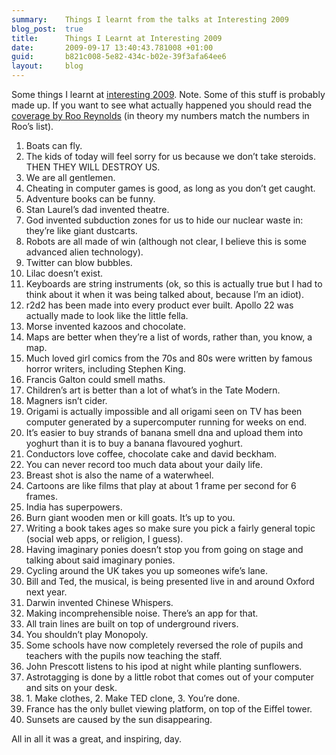 ```yaml
---
summary:    Things I learnt from the talks at Interesting 2009
blog_post:  true
title:      Things I Learnt at Interesting 2009
date:       2009-09-17 13:40:43.781008 +01:00
guid:       b821c008-5e82-434c-b02e-39f3afa64ee6
layout:     blog
---
```


Some things I learnt at [interesting
2009](http://russelldavies.typepad.com/planning/interesting2009/). Note.
Some of this stuff is probably made up. If you want to see what actually
happened you should read the [coverage by Roo
Reynolds](http://rooreynolds.com/2009/09/12/interesting-2009-forty-even-more-interesting-things/)
(in theory my numbers match the numbers in Roo’s list).

1.  Boats can fly.
2.  The kids of today will feel sorry for us because we don’t take
    steroids. THEN THEY WILL DESTROY US.
3.  We are all gentlemen.
4.  Cheating in computer games is good, as long as you don’t get caught.
5.  Adventure books can be funny.
6.  Stan Laurel’s dad invented theatre.
7.  God invented subduction zones for us to hide our nuclear waste in:
    they’re like giant dustcarts.
8.  Robots are all made of win (although not clear, I believe this is
    some advanced alien technology).
9.  Twitter can blow bubbles.
10. Lilac doesn’t exist.
11. Keyboards are string instruments (ok, so this is actually true but I
    had to think about it when it was being talked about, because I’m an
    idiot).
12. r2d2 has been made into every product ever built. Apollo 22 was
    actually made to look like the little fella.
13. Morse invented kazoos and chocolate.
14. Maps are better when they’re a list of words, rather than, you know,
    a map.
15. Much loved girl comics from the 70s and 80s were written by famous
    horror writers, including Stephen King.
16. Francis Galton could smell maths.
17. Children’s art is better than a lot of what’s in the Tate Modern.
18. Magners isn’t cider.
19. Origami is actually impossible and all origami seen on TV has been
    computer generated by a supercomputer running for weeks on end.
20. It’s easier to buy strands of banana smell dna and upload them into
    yoghurt than it is to buy a banana flavoured yoghurt.
21. Conductors love coffee, chocolate cake and david beckham.
22. You can never record too much data about your daily life.
23. Breast shot is also the name of a waterwheel.
24. Cartoons are like films that play at about 1 frame per second for 6
    frames.
25. India has superpowers.
26. Burn giant wooden men or kill goats. It’s up to you.
27. Writing a book takes ages so make sure you pick a fairly general
    topic (social web apps, or religion, I guess).
28. Having imaginary ponies doesn’t stop you from going on stage and
    talking about said imaginary ponies.
29. Cycling around the UK takes you up someones wife’s lane.
30. Bill and Ted, the musical, is being presented live in and around
    Oxford next year.
31. Darwin invented Chinese Whispers.
32. Making incomprehensible noise. There’s an app for that.
33. All train lines are built on top of underground rivers.
34. You shouldn’t play Monopoly.
35. Some schools have now completely reversed the role of pupils and
    teachers with the pupils now teaching the staff.
36. John Prescott listens to his ipod at night while planting
    sunflowers.
37. Astrotagging is done by a little robot that comes out of your
    computer and sits on your desk.
38. 1\. Make clothes, 2. Make TED clone, 3. You’re done.
39. France has the only bullet viewing platform, on top of the Eiffel
    tower.
40. Sunsets are caused by the sun disappearing.

All in all it was a great, and inspiring, day.
